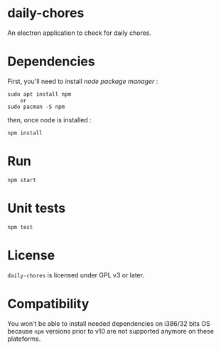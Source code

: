 # daily-chores

An electron application to check for daily chores.

# Dependencies

First, you'll need to install *node package manager* :

	sudo apt install npm
		or 
	sudo pacman -S npm

then, once node is installed :

	npm install

# Run

	npm start

# Unit tests

	npm test

# License

`daily-chores` is licensed under GPL v3 or later.

# Compatibility

You won't be able to install needed dependencies on i386/32 bits OS because
`npm` versions prior to v10 are not supported anymore on these plateforms.

